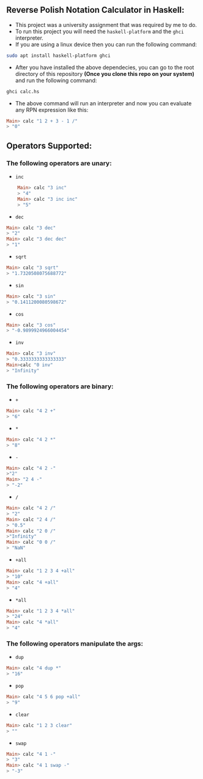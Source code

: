 ## Reverse Polish Notation Calculator in Haskell:

- This project was a university assignment that was required by me to do.
- To run this project you will need the `haskell-platform` and the `ghci` interpreter.
- If you are using a linux device then you can run the following command:
```bash
sudo apt install haskell-platform ghci
```
- After you have installed the above dependecies, you can go to the root directory of this repository __(Once you clone this repo on your system)__ and run the following command:
```bash
ghci calc.hs
```
- The above command will run an interpreter and now you can evaluate any RPN expression like this:
```haskell
Main> calc "1 2 + 3 - 1 /"
> "0"
```

## Operators Supported:

### The following operators are unary:

- `inc`
```haskell
    Main> calc "3 inc"
    > "4"
    Main> calc "3 inc inc"
    > "5"
```
- `dec`
```haskell
Main> calc "3 dec" 
> "2"
Main> calc "3 dec dec"
> "1"
```
- `sqrt`
```haskell
Main> calc "3 sqrt"
> "1.7320508075688772"
```
- `sin`
```haskell
Main> calc "3 sin" 
> "0.1411200080598672"
```
- `cos`
```haskell
Main> calc "3 cos"
> "-0.9899924966004454"
```
- `inv`
```haskell
Main> calc "3 inv"
> "0.3333333333333333"
Main>calc "0 inv"
> "Infinity"
```

### The following operators are binary:

- `+`
```haskell
Main> calc "4 2 +"
> "6"
```
- `*`
```haskell
Main> calc "4 2 *"
> "8"
```
- `-`
```haskell
Main> calc "4 2 -"
>"2"
Main> "2 4 -"
> "-2"
```
- `/`
```haskell
Main> calc "4 2 /"
> "2"
Main> calc "2 4 /"
> "0.5"
Main> calc "2 0 /"
>"Infinity"
Main> calc "0 0 /"
> "NaN"
```
- `+all`
```haskell
Main> calc "1 2 3 4 +all"
> "10"
Main> calc "4 +all" 
> "4"
```
- `*all`
```haskell
Main> calc "1 2 3 4 *all"
> "24"
Main> calc "4 *all"
> "4"
```

### The following operators manipulate the args:

- `dup`
```haskell
Main> calc "4 dup *"
> "16"
```

- `pop`
```haskell
Main> calc "4 5 6 pop +all"
> "9"
```
- `clear`
```haskell
Main> calc "1 2 3 clear"
> ""
```
- `swap`
```haskell
Main> calc "4 1 -"
> "3"
Main> calc "4 1 swap -"
> "-3" 
```
